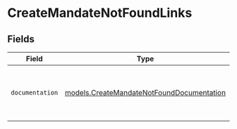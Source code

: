 # CreateMandateNotFoundLinks


## Fields

| Field                                                                                        | Type                                                                                         | Required                                                                                     | Description                                                                                  |
| -------------------------------------------------------------------------------------------- | -------------------------------------------------------------------------------------------- | -------------------------------------------------------------------------------------------- | -------------------------------------------------------------------------------------------- |
| `documentation`                                                                              | [models.CreateMandateNotFoundDocumentation](../models/createmandatenotfounddocumentation.md) | :heavy_check_mark:                                                                           | The URL to the generic Mollie API error handling guide.                                      |